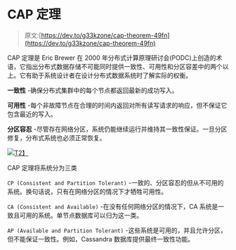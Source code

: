 # CAP 定理

> 原文:[https://dev.to/g33kzone/cap-theorem-49fn](https://dev.to/g33kzone/cap-theorem-49fn)

CAP 定理是 Eric Brewer 在 2000 年分布式计算原理研讨会(PODC)上创造的术语，它指出分布式数据存储不可能同时提供一致性、可用性和分区容差中的两个以上。它有助于系统设计者在设计分布式数据系统时了解实际的权衡。

**一致性** -确保分布式集群中的每个节点都返回最新的成功写入。

**可用性** -每个非故障节点在合理的时间内返回对所有读写请求的响应，但不保证它包含最近的写入。

**分区容忍** -尽管存在网络分区，系统仍能继续运行并维持其一致性保证。一旦分区修复，分布式系统也必须正常恢复。

[![](../Images/7ce20b046f28dbd9b183884c967a3622.png)T2】](https://1.bp.blogspot.com/-h0hSJTgzZaA/Ww09w6ecuiI/AAAAAAAAzR0/MuH9VIqutv4YyTMqlvlpscnCNP-0b7JyACPcBGAYYCw/s1600/CAP.PNG)

CAP 定理将系统分为三类

`CP (Consistent and Partition Tolerant)` -一致的、分区容忍的但从不可用的系统。换句话说，只有在网络分区的情况下才牺牲可用性。

`CA (Consistent and Available)` -在没有任何网络分区的情况下，CA 系统是一致且可用的系统。单节点数据库可以归为这一类。

`AP (Available and Partition Tolerant)` -这些系统是可用的，并且允许分区，但不能保证一致性。例如，Cassandra 数据库提供最终一致性功能。